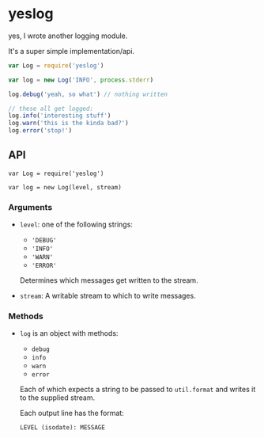 # yeslog

yes, I wrote another logging module.

It's a super simple implementation/api.

```js
var Log = require('yeslog')

var log = new Log('INFO', process.stderr)

log.debug('yeah, so what') // nothing written

// these all get logged:
log.info('interesting stuff')   
log.warn('this is the kinda bad?')
log.error('stop!')
```

## API

```
var Log = require('yeslog')

var log = new Log(level, stream)
```

### Arguments
- `level`: one of the following strings:

  - `'DEBUG'`
  - `'INFO'`
  - `'WARN'`
  - `'ERROR'`

  Determines which messages get written to the stream.

- `stream`: A writable stream to which to write messages.


### Methods

- `log` is an object with methods:

  - `debug`
  - `info`
  - `warn`
  - `error`

  Each of which expects a string to be passed to `util.format` and writes it to
  the supplied stream.

  Each output line has the format:

  ```
  LEVEL (isodate): MESSAGE
  ```






